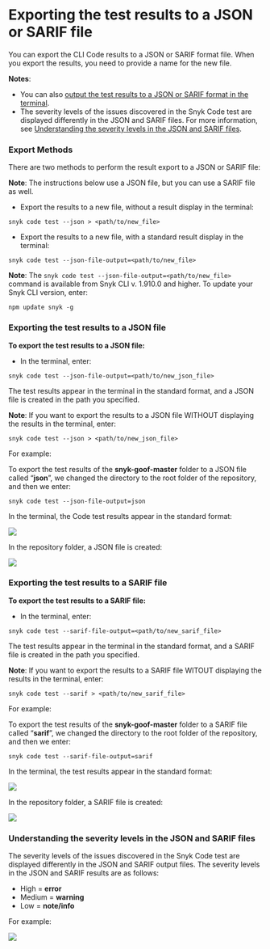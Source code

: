 # Exporting the test results to a JSON or SARIF file

You can export the CLI Code results to a JSON or SARIF format file. When you export the results, you need to provide a name for the new file.

**Notes**:

* You can also [output the test results to a JSON or SARIF format in the terminal](outputting-the-test-results-to-a-json-or-sarif-format-in-the-terminal.md).
* The severity levels of the issues discovered in the Snyk Code test are displayed differently in the JSON and SARIF files. For more information, see [Understanding the severity levels in the JSON and SARIF files](exporting-the-test-results-to-a-json-or-sarif-file.md#understanding-the-severity-levels-in-the-json-and-sarif-files).

### Export Methods

There are two methods to perform the result export to a JSON or SARIF file:

**Note**: The instructions below use a JSON file, but you can use a SARIF file as well.

* Export the results to a new file, without a result display in the terminal:

```
snyk code test --json > <path/to/new_file>
```

* Export the results to a new file, with a standard result display in the terminal:

```
snyk code test --json-file-output=<path/to/new_file>
```

**Note**: The `snyk code test --json-file-output=<path/to/new_file>` command is available from Snyk CLI v. 1.910.0 and higher. To update your Snyk CLI version, enter:

```
npm update snyk -g
```

### Exporting the test results to a JSON file

**To export the test results to a JSON file:**

* In the terminal, enter:

```
snyk code test --json-file-output=<path/to/new_json_file>
```

The test results appear in the terminal in the standard format, and a JSON file is created in the path you specified.

**Note**: If you want to export the results to a JSON file WITHOUT displaying the results in the terminal, enter:

```
snyk code test --json > <path/to/new_json_file>
```

For example:

To export the test results of the **snyk-goof-master** folder to a JSON file called “**json**”, we changed the directory to the root folder of the repository, and then we enter:

```
snyk code test --json-file-output=json
```

In the terminal, the Code test results appear in the standard format:

![](<../../../../.gitbook/assets/snyk Code - CLI - results - export to JSON - with terminal results - 2 .png>)

In the repository folder, a JSON file is created:

![](<../../../../.gitbook/assets/snyk Code - CLI - results - export to JSON - with terminal results - JSON file.png>)

### Exporting the test results to a SARIF file

**To export the test results to a SARIF file:**

* In the terminal, enter:

```
snyk code test --sarif-file-output=<path/to/new_sarif_file>
```

The test results appear in the terminal in the standard format, and a SARIF file is created in the path you specified.

**Note**: If you want to export the results to a SARIF file WITOUT displaying the results in the terminal, enter:

```
snyk code test --sarif > <path/to/new_sarif_file>
```

For example:

To export the test results of the **snyk-goof-master** folder to a SARIF file called “**sarif**”, we changed the directory to the root folder of the repository, and then we enter:

```
snyk code test --sarif-file-output=sarif
```

In the terminal, the test results appear in the standard format:

![](<../../../../.gitbook/assets/snyk Code - CLI - results - export to SARIF - with terminal results - 2.png>)

In the repository folder, a SARIF file is created:

![](<../../../../.gitbook/assets/snyk Code - CLI - results - export to SARIF - with terminal results - SARIF file.png>)

### Understanding the severity levels in the JSON and SARIF files

The severity levels of the issues discovered in the Snyk Code test are displayed differently in the JSON and SARIF output files. The severity levels in the JSON and SARIF results are as follows:

* High = **error**
* Medium = **warning**
* Low = **note/info**

For example:

![](<../../../../.gitbook/assets/snyk Code - CLI - JSON and SARIF - Severity Level Results.png>)
